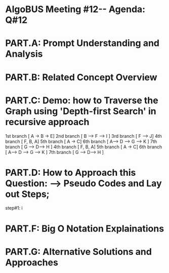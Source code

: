 # AlgoBUS Meeting #12-- Agenda: Q#12

# PART.A: Prompt Understanding and Analysis

# PART.B: Related Concept Overview

# PART.C: Demo: how to Traverse the Graph using 'Depth-first Search' in recursive approach

1st branch
[ A -> B -> E]
2nd branch
[ B --> F --> I ]
3rd branch
[ F --> J]
4th branch
[ F, B, A]
5th branch
[ A -> C]
6th branch
[ A--> D --> G --> K ]
7th branch
[ G --> D--> H ]
4th branch
[ F, B, A]
5th branch
[ A -> C]
6th branch
[ A--> D --> G --> K ]
7th branch
[ G --> D--> H ]

# PART.D: How to Approach this Question: --> Pseudo Codes and Lay out Steps;

step#1:
i

# PART.F: Big O Notation Explainations

# PART.G: Alternative Solutions and Approaches
